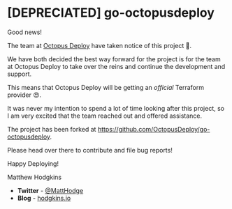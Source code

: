 # [DEPRECIATED] go-octopusdeploy

Good news!

The team at [Octopus Deploy](https://octopus.com/) have taken notice of this project :tada:.

We have both decided the best way forward for the project is for the team at Octopus Deploy to take over the reins and continue the development and support.

This means that Octopus Deploy will be getting an *official* Terraform provider :heart_eyes:.

It was never my intention to spend a lot of time looking after this project, so I am very excited that the team reached out and offered assistance.

The project has been forked at https://github.com/OctopusDeploy/go-octopusdeploy.

Please head over there to contribute and file bug reports!

Happy Deploying!

Matthew Hodgkins
* **Twitter** - [@MattHodge](https://twitter.com/matthodge)
* **Blog** - [hodgkins.io](https://hodgkins.io)
